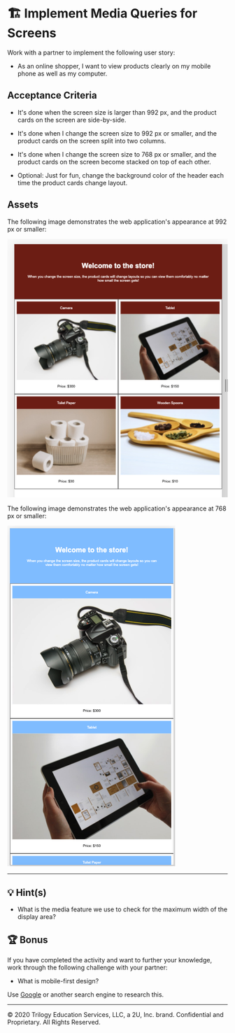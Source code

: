 # 🏗️ Implement Media Queries for Screens

Work with a partner to implement the following user story:

* As an online shopper, I want to view products clearly on my mobile phone as well as my computer.

## Acceptance Criteria

* It's done when the screen size is larger than 992 px, and the product cards on the screen are side-by-side.

* It's done when I change the screen size to 992 px or smaller, and the product cards on the screen split into two columns.

* It's done when I change the screen size to 768 px or smaller, and the product cards on the screen become stacked on top of each other.

* Optional: Just for fun, change the background color of the header each time the product cards change layout. 

## Assets

The following image demonstrates the web application's appearance at 992 px or smaller:

![The product cards are split into two columns evenly](./Images/01-product-columns.png)

The following image demonstrates the web application's appearance at 768 px or smaller:

![The product cards are stacked on top of each other](./Images/02-products-stacked.png)

---

## 💡 Hint(s)

* What is the media feature we use to check for the maximum width of the display area?

## 🏆 Bonus

If you have completed the activity and want to further your knowledge, work through the following challenge with your partner: 

* What is mobile-first design? 

Use [Google](https://www.google.com) or another search engine to research this.

---
© 2020 Trilogy Education Services, LLC, a 2U, Inc. brand. Confidential and Proprietary. All Rights Reserved.